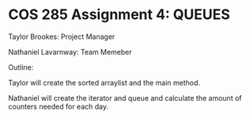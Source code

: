 # COS 285 Assignment 4: QUEUES

Taylor Brookes: Project Manager

Nathaniel Lavarnway: Team Memeber

Outline:

Taylor will create the sorted arraylist and the main method.

Nathaniel will create the iterator and queue and calculate the amount of counters needed for each day.

